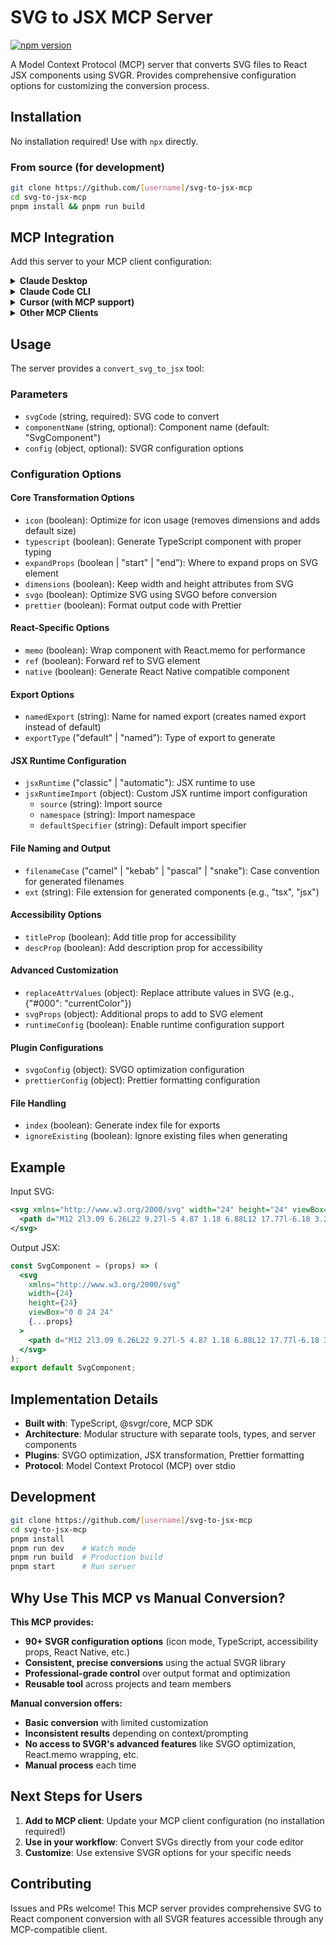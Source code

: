 # SVG to JSX MCP Server

[![npm version](https://badge.fury.io/js/svg-to-jsx-mcp.svg)](https://badge.fury.io/js/svg-to-jsx-mcp)

A Model Context Protocol (MCP) server that converts SVG files to React JSX components using SVGR. Provides comprehensive configuration options for customizing the conversion process.

## Installation

No installation required! Use with `npx` directly.

### From source (for development)
```bash
git clone https://github.com/[username]/svg-to-jsx-mcp
cd svg-to-jsx-mcp
pnpm install && pnpm run build
```

## MCP Integration

Add this server to your MCP client configuration:

<details>
<summary><strong>Claude Desktop</strong></summary>

Add to `~/Library/Application Support/Claude/claude_desktop_config.json` (macOS) or `%APPDATA%\Claude\claude_desktop_config.json` (Windows):
```json
{
  "mcpServers": {
    "svg-to-jsx": {
      "command": "npx",
      "args": ["svg-to-jsx-mcp"]
    }
  }
}
```
</details>

<details>
<summary><strong>Claude Code CLI</strong></summary>

Add to `~/.claude/claude_code_config.json`:
```json
{
  "mcpServers": {
    "svg-to-jsx": {
      "command": "npx",
      "args": ["svg-to-jsx-mcp"]
    }
  }
}
```
</details>

<details>
<summary><strong>Cursor (with MCP support)</strong></summary>

Add to your Cursor MCP configuration file:
```json
{
  "mcpServers": {
    "svg-to-jsx": {
      "command": "npx",
      "args": ["svg-to-jsx-mcp"]
    }
  }
}
```
</details>

<details>
<summary><strong>Other MCP Clients</strong></summary>

Use the command: `svg-to-jsx-mcp` or `npx svg-to-jsx-mcp`

For development/testing:
```bash
node /path/to/svg-to-jsx-mcp/dist/index.js
```
</details>

## Usage

The server provides a `convert_svg_to_jsx` tool:

### Parameters
- `svgCode` (string, required): SVG code to convert
- `componentName` (string, optional): Component name (default: "SvgComponent")  
- `config` (object, optional): SVGR configuration options

### Configuration Options

#### Core Transformation Options
- `icon` (boolean): Optimize for icon usage (removes dimensions and adds default size)
- `typescript` (boolean): Generate TypeScript component with proper typing
- `expandProps` (boolean | "start" | "end"): Where to expand props on SVG element
- `dimensions` (boolean): Keep width and height attributes from SVG
- `svgo` (boolean): Optimize SVG using SVGO before conversion
- `prettier` (boolean): Format output code with Prettier

#### React-Specific Options
- `memo` (boolean): Wrap component with React.memo for performance
- `ref` (boolean): Forward ref to SVG element
- `native` (boolean): Generate React Native compatible component

#### Export Options
- `namedExport` (string): Name for named export (creates named export instead of default)
- `exportType` ("default" | "named"): Type of export to generate

#### JSX Runtime Configuration
- `jsxRuntime` ("classic" | "automatic"): JSX runtime to use
- `jsxRuntimeImport` (object): Custom JSX runtime import configuration
  - `source` (string): Import source
  - `namespace` (string): Import namespace
  - `defaultSpecifier` (string): Default import specifier

#### File Naming and Output
- `filenameCase` ("camel" | "kebab" | "pascal" | "snake"): Case convention for generated filenames
- `ext` (string): File extension for generated components (e.g., "tsx", "jsx")

#### Accessibility Options
- `titleProp` (boolean): Add title prop for accessibility
- `descProp` (boolean): Add description prop for accessibility

#### Advanced Customization
- `replaceAttrValues` (object): Replace attribute values in SVG (e.g., {"#000": "currentColor"})
- `svgProps` (object): Additional props to add to SVG element
- `runtimeConfig` (boolean): Enable runtime configuration support

#### Plugin Configurations
- `svgoConfig` (object): SVGO optimization configuration
- `prettierConfig` (object): Prettier formatting configuration

#### File Handling
- `index` (boolean): Generate index file for exports
- `ignoreExisting` (boolean): Ignore existing files when generating

## Example

Input SVG:
```xml
<svg xmlns="http://www.w3.org/2000/svg" width="24" height="24" viewBox="0 0 24 24">
  <path d="M12 2l3.09 6.26L22 9.27l-5 4.87 1.18 6.88L12 17.77l-6.18 3.25L7 14.14 2 9.27l6.91-1.01L12 2z"/>
</svg>
```

Output JSX:
```jsx
const SvgComponent = (props) => (
  <svg
    xmlns="http://www.w3.org/2000/svg"
    width={24}
    height={24}
    viewBox="0 0 24 24"
    {...props}
  >
    <path d="M12 2l3.09 6.26L22 9.27l-5 4.87 1.18 6.88L12 17.77l-6.18 3.25L7 14.14 2 9.27l6.91-1.01L12 2z" />
  </svg>
);
export default SvgComponent;
```

## Implementation Details

- **Built with**: TypeScript, @svgr/core, MCP SDK
- **Architecture**: Modular structure with separate tools, types, and server components
- **Plugins**: SVGO optimization, JSX transformation, Prettier formatting
- **Protocol**: Model Context Protocol (MCP) over stdio

## Development

```bash
git clone https://github.com/[username]/svg-to-jsx-mcp
cd svg-to-jsx-mcp
pnpm install
pnpm run dev    # Watch mode
pnpm run build  # Production build
pnpm start      # Run server
```

## Why Use This MCP vs Manual Conversion?

**This MCP provides:**
- **90+ SVGR configuration options** (icon mode, TypeScript, accessibility props, React Native, etc.)
- **Consistent, precise conversions** using the actual SVGR library
- **Professional-grade control** over output format and optimization
- **Reusable tool** across projects and team members

**Manual conversion offers:**
- **Basic conversion** with limited customization
- **Inconsistent results** depending on context/prompting
- **No access to SVGR's advanced features** like SVGO optimization, React.memo wrapping, etc.
- **Manual process** each time

## Next Steps for Users

1. **Add to MCP client**: Update your MCP client configuration (no installation required!)
2. **Use in your workflow**: Convert SVGs directly from your code editor
3. **Customize**: Use extensive SVGR options for your specific needs

## Contributing

Issues and PRs welcome! This MCP server provides comprehensive SVG to React component conversion with all SVGR features accessible through any MCP-compatible client.